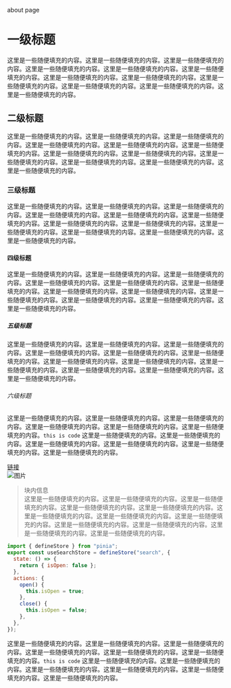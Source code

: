 about page

# 一级标题

这里是一些随便填充的内容。这里是一些随便填充的内容。这里是一些随便填充的内容。这里是一些随便填充的内容。这里是一些随便填充的内容。这里是一些随便填充的内容。这里是一些随便填充的内容。这里是一些随便填充的内容。这里是一些随便填充的内容。这里是一些随便填充的内容。这里是一些随便填充的内容。这里是一些随便填充的内容。

## 二级标题

这里是一些随便填充的内容。这里是一些随便填充的内容。这里是一些随便填充的内容。这里是一些随便填充的内容。这里是一些随便填充的内容。这里是一些随便填充的内容。这里是一些随便填充的内容。这里是一些随便填充的内容。这里是一些随便填充的内容。这里是一些随便填充的内容。这里是一些随便填充的内容。这里是一些随便填充的内容。

### 三级标题

这里是一些随便填充的内容。这里是一些随便填充的内容。这里是一些随便填充的内容。这里是一些随便填充的内容。这里是一些随便填充的内容。这里是一些随便填充的内容。这里是一些随便填充的内容。这里是一些随便填充的内容。这里是一些随便填充的内容。这里是一些随便填充的内容。这里是一些随便填充的内容。这里是一些随便填充的内容。

#### 四级标题

这里是一些随便填充的内容。这里是一些随便填充的内容。这里是一些随便填充的内容。这里是一些随便填充的内容。这里是一些随便填充的内容。这里是一些随便填充的内容。这里是一些随便填充的内容。这里是一些随便填充的内容。这里是一些随便填充的内容。这里是一些随便填充的内容。这里是一些随便填充的内容。这里是一些随便填充的内容。

##### 五级标题

这里是一些随便填充的内容。这里是一些随便填充的内容。这里是一些随便填充的内容。这里是一些随便填充的内容。这里是一些随便填充的内容。这里是一些随便填充的内容。这里是一些随便填充的内容。这里是一些随便填充的内容。这里是一些随便填充的内容。这里是一些随便填充的内容。这里是一些随便填充的内容。这里是一些随便填充的内容。

###### 六级标题

这里是一些随便填充的内容。这里是一些随便填充的内容。这里是一些随便填充的内容。这里是一些随便填充的内容。这里是一些随便填充的内容。这里是一些随便填充的内容。`this is code` 这里是一些随便填充的内容。这里是一些随便填充的内容。这里是一些随便填充的内容。这里是一些随便填充的内容。这里是一些随便填充的内容。这里是一些随便填充的内容。

[链接](baidu.com)  
![图片](ktn.jpg)

> 块内信息  
> 这里是一些随便填充的内容。这里是一些随便填充的内容。这里是一些随便填充的内容。这里是一些随便填充的内容。这里是一些随便填充的内容。这里是一些随便填充的内容。这里是一些随便填充的内容。这里是一些随便填充的内容。这里是一些随便填充的内容。这里是一些随便填充的内容。这里是一些随便填充的内容。这里是一些随便填充的内容。

```js
import { defineStore } from "pinia";
export const useSearchStore = defineStore("search", {
  state: () => {
    return { isOpen: false };
  },
  actions: {
    open() {
      this.isOpen = true;
    },
    close() {
      this.isOpen = false;
    },
  },
});
```

这里是一些随便填充的内容。这里是一些随便填充的内容。这里是一些随便填充的内容。这里是一些随便填充的内容。这里是一些随便填充的内容。这里是一些随便填充的内容。`this is code` 这里是一些随便填充的内容。这里是一些随便填充的内容。这里是一些随便填充的内容。这里是一些随便填充的内容。这里是一些随便填充的内容。这里是一些随便填充的内容。
